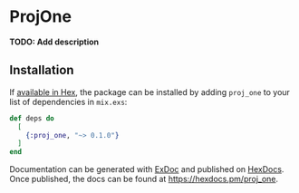 # ProjOne

**TODO: Add description**

## Installation

If [available in Hex](https://hex.pm/docs/publish), the package can be installed
by adding `proj_one` to your list of dependencies in `mix.exs`:

```elixir
def deps do
  [
    {:proj_one, "~> 0.1.0"}
  ]
end
```

Documentation can be generated with [ExDoc](https://github.com/elixir-lang/ex_doc)
and published on [HexDocs](https://hexdocs.pm). Once published, the docs can
be found at <https://hexdocs.pm/proj_one>.

